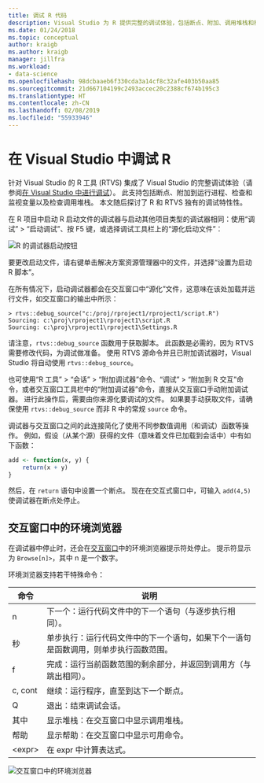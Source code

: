 ```yaml
---
title: 调试 R 代码
description: Visual Studio 为 R 提供完整的调试体验，包括断点、附加、调用堆栈和检查变量。
ms.date: 01/24/2018
ms.topic: conceptual
author: kraigb
ms.author: kraigb
manager: jillfra
ms.workload:
- data-science
ms.openlocfilehash: 98dcbaaeb6f330cda3a14cf8c32afe403b50aa85
ms.sourcegitcommit: 21d667104199c2493accec20c2388cf674b195c3
ms.translationtype: HT
ms.contentlocale: zh-CN
ms.lasthandoff: 02/08/2019
ms.locfileid: "55933946"
---
```

# <a name="debug-r-in-visual-studio"></a>在 Visual Studio 中调试 R

针对 Visual Studio 的 R 工具 (RTVS) 集成了 Visual Studio 的完整调试体验（请参阅[在 Visual Studio 中进行调试](/visualstudio/debugger/debugger-feature-tour)）。 此支持包括断点、附加到运行进程、检查和监视变量以及检查调用堆栈。 本文随后探讨了 R 和 RTVS 独有的调试特性性。

在 R 项目中启动 R 启动文件的调试器与启动其他项目类型的调试器相同：使用“调试” > “启动调试”、按 F5 键，或选择调试工具栏上的“源化启动文件”：

![R 的调试器启动按钮](media/debugger-start-button.png)

要更改启动文件，请右键单击解决方案资源管理器中的文件，并选择“设置为启动 R 脚本”。

在所有情况下，启动调试器都会在交互窗口中“源化”文件，这意味在该处加载并运行文件，如交互窗口的输出中所示：

```output
> rtvs::debug_source("c:/proj/rproject1/rproject1/script.R")
Sourcing: c:\proj\rproject1\rproject1\script.R
Sourcing: c:\proj\rproject1\rproject1\Settings.R
```

请注意，`rtvs::debug_source` 函数用于获取脚本。 此函数是必需的，因为 RTVS 需要修改代码，为调试做准备。 使用 RTVS 源命令并且已附加调试器时，Visual Studio 将自动使用 `rtvs::debug_source`。

也可使用“R 工具” > “会话” > “附加调试器”命令、“调试” > “附加到 R 交互”命令，或者交互窗口工具栏中的“附加调试器”命令，直接从交互窗口手动附加调试器。 进行此操作后，需要由你来源化要调试的文件。 如果要手动获取文件，请确保使用 `rtvs::debug_source` 而非 R 中的常规 `source` 命令。

调试器与交互窗口之间的此连接简化了使用不同参数值调用（和调试）函数等操作。 例如，假设（从某个源）获得的文件（意味着文件已加载到会话中）中有如下函数：

```R
add <- function(x, y) {
    return(x + y)
}
```

然后，在 `return` 语句中设置一个断点。 现在在交互式窗口中，可输入 `add(4,5)` 使调试器在断点处停止。

## <a name="environment-browser-in-the-interactive-window"></a>交互窗口中的环境浏览器

在调试器中停止时，还会在[交互窗口](interactive-repl-for-r-in-visual-studio.md)中的环境浏览器提示符处停止。 提示符显示为 `Browse[n]>`，其中 n 是一个数字。

环境浏览器支持若干特殊命令：

| 命令 | 说明​​ |
| --- | --- |
| n | 下一个：运行代码文件中的下一个语句（与逐步执行相同）。 |
| 秒 | 单步执行：运行代码文件中的下一个语句，如果下个一语句是函数调用，则单步执行函数范围。 |
| f | 完成：运行当前函数范围的剩余部分，并返回到调用方（与跳出相同）。 |
| c, cont | 继续：运行程序，直至到达下一个断点。 |
| Q | 退出：结束调试会话。 |
| 其中 | 显示堆栈：在交互窗口中显示调用堆栈。 |
| 帮助 | 显示帮助：在交互窗口中显示可用命令。 |
| &lt;expr&gt; | 在 expr 中计算表达式。 |

![交互窗口中的环境浏览器](media/debugger-environment-browser.png)
